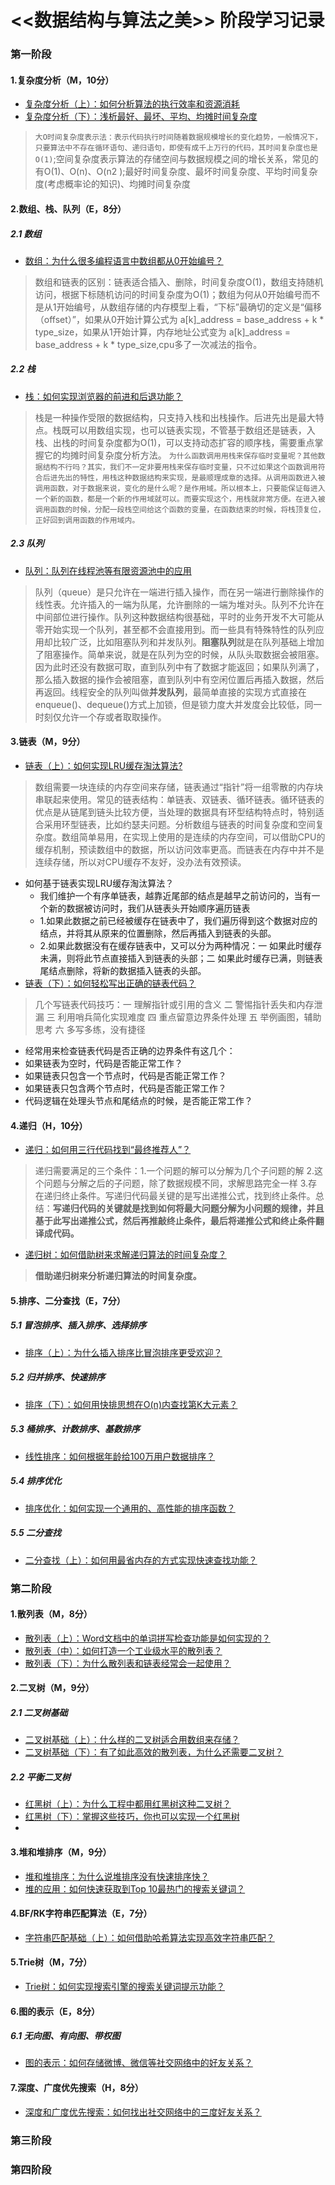 # <<数据结构与算法之美>> 阶段学习记录
### 第一阶段
#### 1.复杂度分析（M，10分）
  - [复杂度分析（上）：如何分析算法的执行效率和资源消耗](https://time.geekbang.org/column/article/40036)
  - [复杂度分析（下）：浅析最好、最坏、平均、均摊时间复杂度](https://time.geekbang.org/column/article/40447)
  > `大O时间复杂度表示法：表示代码执行时间随着数据规模增长的变化趋势，一般情况下，只要算法中不存在循环语句、递归语句，即使有成千上万行的代码，其时间复杂度也是O(1)`;空间复杂度表示算法的存储空间与数据规模之间的增长关系，常见的有O(1)、O(n)、O(n2 );最好时间复杂度、最坏时间复杂度、平均时间复杂度(考虑概率论的知识)、均摊时间复杂度

#### 2.数组、栈、队列（E，8分）
##### 2.1 数组
  - [数组：为什么很多编程语言中数组都从0开始编号？](https://time.geekbang.org/column/article/40961)
  > 数组和链表的区别：链表适合插入、删除，时间复杂度O(1)，数组支持随机访问，根据下标随机访问的时间复杂度为O(1)；数组为何从0开始编号而不是从1开始编号，从数组存储的内存模型上看，“下标”最确切的定义是“偏移（offset）”，如果从0开始计算公式为 a[k]_address = base_address + k * type_size，如果从1开始计算，内存地址公式变为 a[k]_address = base_address + k * type_size,cpu多了一次减法的指令。
##### 2.2 栈
  - [栈：如何实现浏览器的前进和后退功能？](https://time.geekbang.org/column/article/41222)
  > 栈是一种操作受限的数据结构，只支持入栈和出栈操作。后进先出是最大特点。栈既可以用数组实现，也可以链表实现，不管基于数组还是链表，入栈、出栈的时间复杂度都为O(1)，可以支持动态扩容的顺序栈，需要重点掌握它的均摊时间复杂度分析方法。
  `为什么函数调用用栈来保存临时变量呢？其他数据结构不行吗？其实，我们不一定非要用栈来保存临时变量，只不过如果这个函数调用符合后进先出的特性，用栈这种数据结构来实现，是最顺理成章的选择。从调用函数进入被调用函数，对于数据来说，变化的是什么呢？是作用域。所以根本上，只要能保证每进入一个新的函数，都是一个新的作用域就可以。而要实现这个，用栈就非常方便。在进入被调用函数的时候，分配一段栈空间给这个函数的变量，在函数结束的时候，将栈顶复位，正好回到调用函数的作用域内。`
##### 2.3 队列
  - [队列：队列在线程池等有限资源池中的应用](https://time.geekbang.org/column/article/41330)
  > 队列（queue）是只允许在一端进行插入操作，而在另一端进行删除操作的线性表。允许插入的一端为队尾，允许删除的一端为堆对头。队列不允许在中间部位进行操作。队列这种数据结构很基础，平时的业务开发不大可能从零开始实现一个队列，甚至都不会直接用到。而一些具有特殊特性的队列应用却比较广泛，比如阻塞队列和并发队列。**阻塞队列**就是在队列基础上增加了阻塞操作。简单来说，就是在队列为空的时候，从队头取数据会被阻塞。因为此时还没有数据可取，直到队列中有了数据才能返回；如果队列满了，那么插入数据的操作会被阻塞，直到队列中有空闲位置后再插入数据，然后再返回。线程安全的队列叫做**并发队列**，最简单直接的实现方式直接在enqueue()、dequeue()方式上加锁，但是锁力度大并发度会比较低，同一时刻仅允许一个存或者取取操作。
  
#### 3.链表（M，9分）
  - [链表（上）：如何实现LRU缓存淘汰算法?](https://time.geekbang.org/column/article/41013)
  > 数组需要一块连续的内存空间来存储，链表通过“指针”将一组零散的内存块串联起来使用。常见的链表结构：单链表、双链表、循环链表。循环链表的优点是从链尾到链头比较方便，当处理的数据具有环型结构特点时，特别适合采用环型链表，比如约瑟夫问题。分析数组与链表的时间复杂度和空间复杂度。数组简单易用，在实现上使用的是连续的内存空间，可以借助CPU的缓存机制，预读数组中的数据，所以访问效率更高。而链表在内存中并不是连续存储，所以对CPU缓存不友好，没办法有效预读。
  - 如何基于链表实现LRU缓存淘汰算法？
    - 我们维护一个有序单链表，越靠近尾部的结点是越早之前访问的，当有一个新的数据被访问时，我们从链表头开始顺序遍历链表
    - 1.如果此数据之前已经被缓存在链表中了，我们遍历得到这个数据对应的结点，并将其从原来的位置删除，然后再插入到链表的头部。
    - 2.如果此数据没有在缓存链表中，又可以分为两种情况：一 如果此时缓存未满，则将此节点直接插入到链表的头部；二 如果此时缓存已满，则链表尾结点删除，将新的数据插入链表的头部。
  - [链表（下）：如何轻松写出正确的链表代码？](https://time.geekbang.org/column/article/41149)
  > 几个写链表代码技巧：一 理解指针或引用的含义 二 警惕指针丢失和内存泄漏 三 利用哨兵简化实现难度 四 重点留意边界条件处理 五 举例画图，辅助思考 六 多写多练，没有捷径
  - 经常用来检查链表代码是否正确的边界条件有这几个：
  - 如果链表为空时，代码是否能正常工作？
  - 如果链表只包含一个节点时，代码是否能正常工作？
  - 如果链表只包含两个节点时，代码是否能正常工作？
  - 代码逻辑在处理头节点和尾结点的时候，是否能正常工作？



#### 4.递归（H，10分）
  - [递归：如何用三行代码找到“最终推荐人”？](https://time.geekbang.org/column/article/41440)
  > 递归需要满足的三个条件：1.一个问题的解可以分解为几个子问题的解 2.这个问题与分解之后的子问题，除了数据规模不同，求解思路完全一样 3.存在递归终止条件。写递归代码最关键的是写出递推公式，找到终止条件。总结：**写递归代码的关键就是找到如何将最大问题分解为小问题的规律，并且基于此写出递推公式，然后再推敲终止条件，最后将递推公式和终止条件翻译成代码。**
  - [递归树：如何借助树来求解递归算法的时间复杂度？](https://time.geekbang.org/column/article/69388)
  > **借助递归树来分析递归算法的时间复杂度。**

#### 5.排序、二分查找（E，7分）
##### 5.1 冒泡排序、插入排序、选择排序
  - [排序（上）：为什么插入排序比冒泡排序更受欢迎？](https://time.geekbang.org/column/article/41802)
##### 5.2 归并排序、快速排序
  - [排序（下）：如何用快排思想在O(n)内查找第K大元素？](https://time.geekbang.org/column/article/41913)
##### 5.3 桶排序、计数排序、基数排序
  - [线性排序：如何根据年龄给100万用户数据排序？](https://time.geekbang.org/column/article/42038)
##### 5.4 排序优化
  - [排序优化：如何实现一个通用的、高性能的排序函数？](https://time.geekbang.org/column/article/42359)
##### 5.5 二分查找
  - [二分查找（上）：如何用最省内存的方式实现快速查找功能？](https://time.geekbang.org/column/article/42520)

### 第二阶段
#### 1.散列表（M，8分）
  - [散列表（上）：Word文档中的单词拼写检查功能是如何实现的？](https://time.geekbang.org/column/article/64233)
  - [散列表（中）：如何打造一个工业级水平的散列表？](https://time.geekbang.org/column/article/64586)
  - [散列表（下）：为什么散列表和链表经常会一起使用？](https://time.geekbang.org/column/article/64858)
#### 2.二叉树（M，9分）
##### 2.1 二叉树基础
  - [二叉树基础（上）：什么样的二叉树适合用数组来存储？](https://time.geekbang.org/column/article/67856)
  - [二叉树基础（下）：有了如此高效的散列表，为什么还需要二叉树？](https://time.geekbang.org/column/article/68334)
##### 2.2 平衡二叉树
  - [红黑树（上）：为什么工程中都用红黑树这种二叉树？](https://time.geekbang.org/column/article/68638)
  - [红黑树（下）：掌握这些技巧，你也可以实现一个红黑树](https://time.geekbang.org/column/article/68976)
  - 
#### 3.堆和堆排序（M，9分）
  - [堆和堆排序：为什么说堆排序没有快速排序快？](https://time.geekbang.org/column/article/69913)
  - [堆的应用：如何快速获取到Top 10最热门的搜索关键词？](https://time.geekbang.org/column/article/70187)
#### 4.BF/RK字符串匹配算法（E，7分）
  - [字符串匹配基础（上）：如何借助哈希算法实现高效字符串匹配？](https://time.geekbang.org/column/article/71187)
#### 5.Trie树（M，7分）
  - [Trie树：如何实现搜索引擎的搜索关键词提示功能？](https://time.geekbang.org/column/article/72414)
#### 6.图的表示（E，8分）
##### 6.1 无向图、有向图、带权图
  - [图的表示：如何存储微博、微信等社交网络中的好友关系？](https://time.geekbang.org/column/article/70537)
#### 7.深度、广度优先搜索（H，8分）
  - [深度和广度优先搜索：如何找出社交网络中的三度好友关系？](https://time.geekbang.org/column/article/70891)

### 第三阶段


### 第四阶段
